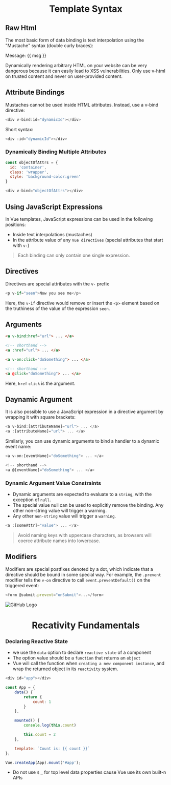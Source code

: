 # <center> Template Syntax  </center>

## Raw Html

The most basic form of data binding is text interpolation using the "Mustache" syntax (double curly braces):

<span>Message: {{ msg }}</span>

Dynamically rendering arbitrary HTML on your website can be very dangerous because it can easily lead to XSS vulnerabilities. Only use v-html on trusted content and never on user-provided content.

## Attribute Bindings

Mustaches cannot be used inside HTML attributes. Instead, use a v-bind directive:

```javascript
<div v-bind:id="dynamicId"></div>
```
Short syntax: 
```javascript
<div :id="dynamicId"></div>
```

### Dynamically Binding Multiple Attributes

```javascript
const objectOfAttrs = {
  id: 'container',
  class: 'wrapper',
  style: 'background-color:green'
}

<div v-bind="objectOfAttrs"></div>
```

## Using JavaScript Expressions

In Vue templates, JavaScript expressions can be used in the following positions:

- Inside text interpolations (mustaches)
- In the attribute value of any `Vue directives` (special attributes that start with `v-`)

>Each binding can only contain one single expression.

## Directives

Directives are special attributes with the `v-` prefix
```js 
<p v-if="seen">Now you see me</p>
```
Here, the `v-if` directive would remove or insert the `<p>` element based on the truthiness of the value of the expression `seen`.

## Arguments

```html
<a v-bind:href="url"> ... </a>

<!-- shorthand -->
<a :href="url"> ... </a>
```
```html
<a v-on:click="doSomething"> ... </a>

<!-- shorthand -->
<a @click="doSomething"> ... </a>
```
Here, `href` `click` is the argument.

## Daynamic Argument

It is also possible to use a JavaScript expression in a directive argument by wrapping it with square brackets:

```javascript
<a v-bind:[attributeName]="url"> ... </a>
<a :[attributeName]="url"> ... </a>
```
Similarly, you can use dynamic arguments to bind a handler to a dynamic event name:

```Javascript
<a v-on:[eventName]="doSomething"> ... </a>

<!-- shorthand -->
<a @[eventName]="doSomething"> ... </a>
```

### Dynamic Argument Value Constraints

- Dynamic arguments are expected to evaluate to a `string`, with the exception of `null`.
- The special value null can be used to explicitly remove the binding. Any other non-string value will trigger a warning.
- Any other `non-string` value will trigger a `warning`.

```js
<a :[someAttr]="value"> ... </a>
```
>Avoid naming keys with uppercase characters, as browsers will coerce attribute names into lowercase.

## Modifiers

Modifiers are special postfixes denoted by a dot, which indicate that a directive should be bound in some special way.
For example, the `.prevent` modifier tells the `v-on` directive to call `event.preventDefault()` on the triggered event:

```javascript
<form @submit.prevent="onSubmit">...</form>
```
![GitHub Logo](https://vuejs.org/assets/directive.DtZKvoAo.png)



# <center> Recativity Fundamentals  </center>

### Declaring Reactive State
- we use the `data` option to declare `reactive state` of a component
- The option value should be a `function` that returns an `object`
- Vue will call the function when `creating a new component instance`, and wrap the returned object in its `reactivity` system.

```javascript
<div id="app"></div>

const App = {
    data() {
        return {
            count: 1
        }
    },

    mounted() {
        console.log(this.count)

        this.count = 2
    },

    template: `Count is: {{ count }}`
};

Vue.createApp(App).mount('#app');
```
- Do not use `$` `_` for top level data properties cause Vue use its own built-n APIs


